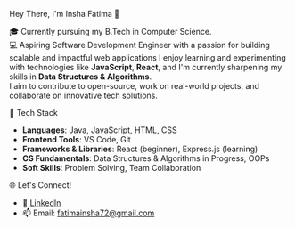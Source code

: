 Hey There, I'm Insha Fatima 👋

🎓 Currently pursuing my B.Tech in Computer Science.  
💻 Aspiring Software Development Engineer with a passion for building scalable and impactful web applications
I enjoy learning and experimenting with technologies like **JavaScript**, **React**, and I'm currently sharpening my skills in **Data Structures & Algorithms**.  
I aim to contribute to open-source, work on real-world projects, and collaborate on innovative tech solutions.

🚀 Tech Stack

- **Languages**: Java, JavaScript, HTML, CSS  
- **Frontend Tools**: VS Code, Git  
- **Frameworks & Libraries**: React (beginner), Express.js (learning)  
- **CS Fundamentals**: Data Structures & Algorithms in Progress, OOPs  
- **Soft Skills**: Problem Solving, Team Collaboration  

🌐 Let's Connect!

- 🔗 [LinkedIn](https://linkedin.com/in/yourprofile)
- 📫 Email: fatimainsha72@gmail.com


<!--
**Fatimainsha72/Fatimainsha72** is a ✨ _special_ ✨ repository because its `README.md` (this file) appears on your GitHub profile.

Here are some ideas to get you started:

- 🔭 I’m currently working on ...
- 🌱 I’m currently learning ...
- 👯 I’m looking to collaborate on ...
- 🤔 I’m looking for help with ...
- 💬 Ask me about ...
- 📫 How to reach me: ...
- 😄 Pronouns: ...
- ⚡ Fun fact: ...
-->
